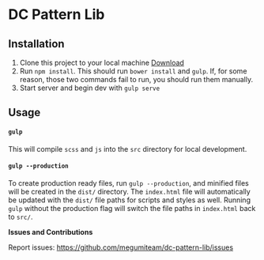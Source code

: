 # DC Pattern Lib

## Installation

1. Clone this project to your local machine [Download](https://github.com/j2made/mercury/archive/master.zip)
2. Run `npm install`. This should run `bower install` and `gulp`. If, for some reason, those two commands fail to run, you should run them manually.
3. Start server and begin dev with `gulp serve`

## Usage

#### `gulp`
This will compile `scss` and `js` into the `src` directory for local development.

#### `gulp --production`
To create production ready files, run `gulp --production`, and minified files will be created in the `dist/` directory. The `index.html` file will automatically be updated with the `dist/` file paths for scripts and styles as well. Running `gulp` without the production flag will switch the file paths in `index.html` back to `src/`.

**Issues and Contributions**

Report issues: https://github.com/megumiteam/dc-pattern-lib/issues
